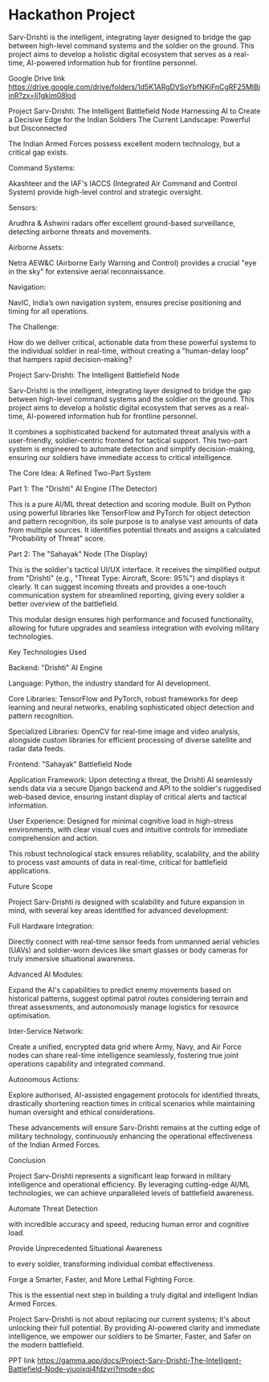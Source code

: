# Hackathon Project
Sarv-Drishti is the intelligent, integrating layer designed to bridge the gap between high-level command systems and the soldier on the ground. This project aims to develop a holistic digital ecosystem that serves as a real-time, AI-powered information hub for frontline personnel.


Google Drive link https://drive.google.com/drive/folders/1d5K1ARgDVSoYbfNKjFnCgRF25MlBjinR?zx=lj1gkim08lod


Project Sarv-Drishti: The Intelligent Battlefield Node
Harnessing AI to Create a Decisive Edge for the Indian Soldiers
The Current Landscape: Powerful but Disconnected

The Indian Armed Forces possess excellent modern technology, but a critical gap exists.

Command Systems:

Akashteer and the IAF's IACCS (Integrated Air Command and Control System) provide high-level control and strategic oversight.

Sensors:

Arudhra & Ashwini radars offer excellent ground-based surveillance, detecting airborne threats and movements.

Airborne Assets:

Netra AEW&C (Airborne Early Warning and Control) provides a crucial "eye in the sky" for extensive aerial reconnaissance.

Navigation:

NavIC, India’s own navigation system, ensures precise positioning and timing for all operations.

The Challenge:

How do we deliver critical, actionable data from these powerful systems to the individual soldier in real-time, without creating a "human-delay loop" that hampers rapid decision-making?


Project Sarv-Drishti: The Intelligent Battlefield Node

Sarv-Drishti is the intelligent, integrating layer designed to bridge the gap between high-level command systems and the soldier on the ground. This project aims to develop a holistic digital ecosystem that serves as a real-time, AI-powered information hub for frontline personnel.

It combines a sophisticated backend for automated threat analysis with a user-friendly, soldier-centric frontend for tactical support. This two-part system is engineered to automate detection and simplify decision-making, ensuring our soldiers have immediate access to critical intelligence.


The Core Idea: A Refined Two-Part System

Part 1: The "Drishti" AI Engine  (The Detector)

This is a pure AI/ML threat detection and scoring module. Built on Python using powerful libraries like TensorFlow and PyTorch for object detection and pattern recognition, its sole purpose is to analyse vast amounts of data from multiple sources. It identifies potential threats and assigns a calculated "Probability of Threat" score.

Part 2: The "Sahayak" Node  (The Display)

This is the soldier's tactical UI/UX interface. It receives the simplified output from "Drishti" (e.g., "Threat Type: Aircraft, Score: 95%") and displays it clearly. It can suggest incoming threats and provides a one-touch communication system for streamlined reporting, giving every soldier a better overview of the battlefield.

This modular design ensures high performance and focused functionality, allowing for future upgrades and seamless integration with evolving military technologies.

Key Technologies Used

Backend: "Drishti" AI Engine

Language: Python, the industry standard for AI development.

Core Libraries: TensorFlow and PyTorch, robust frameworks for deep learning and neural networks, enabling sophisticated object detection and pattern recognition.

Specialized Libraries: OpenCV for real-time image and video analysis, alongside custom libraries for efficient processing of diverse satellite and radar data feeds.

Frontend: "Sahayak" Battlefield Node

Application Framework: Upon detecting a threat, the Drishti AI seamlessly sends data via a secure Django backend and API to the soldier's ruggedised web-based device, ensuring instant display of critical alerts and tactical information.

User Experience: Designed for minimal cognitive load in high-stress environments, with clear visual cues and intuitive controls for immediate comprehension and action.

This robust technological stack ensures reliability, scalability, and the ability to process vast amounts of data in real-time, critical for battlefield applications.


Future Scope

Project Sarv-Drishti is designed with scalability and future expansion in mind, with several key areas identified for advanced development:

Full Hardware Integration:

Directly connect with real-time sensor feeds from unmanned aerial vehicles (UAVs) and soldier-worn devices like smart glasses or body cameras for truly immersive situational awareness.

Advanced AI Modules:

Expand the AI's capabilities to predict enemy movements based on historical patterns, suggest optimal patrol routes considering terrain and threat assessments, and autonomously manage logistics for resource optimisation.

Inter-Service Network:

Create a unified, encrypted data grid where Army, Navy, and Air Force nodes can share real-time intelligence seamlessly, fostering true joint operations capability and integrated command.

Autonomous Actions:

Explore authorised, AI-assisted engagement protocols for identified threats, drastically shortening reaction times in critical scenarios while maintaining human oversight and ethical considerations.

These advancements will ensure Sarv-Drishti remains at the cutting edge of military technology, continuously enhancing the operational effectiveness of the Indian Armed Forces.

Conclusion

Project Sarv-Drishti represents a significant leap forward in military intelligence and operational efficiency. By leveraging cutting-edge AI/ML technologies, we can achieve unparalleled levels of battlefield awareness.

Automate Threat Detection

with incredible accuracy and speed, reducing human error and cognitive load.

Provide Unprecedented Situational Awareness

to every soldier, transforming individual combat effectiveness.

Forge a Smarter, Faster, and More Lethal Fighting Force.

This is the essential next step in building a truly digital and intelligent Indian Armed Forces.

Project Sarv-Drishti is not about replacing our current systems; it's about unlocking their full potential. By providing AI-powered clarity and immediate intelligence, we empower our soldiers to be Smarter, Faster, and Safer on the modern battlefield.


PPT link https://gamma.app/docs/Project-Sarv-Drishti-The-Intelligent-Battlefield-Node-yiuoixqj4fdzyri?mode=doc

